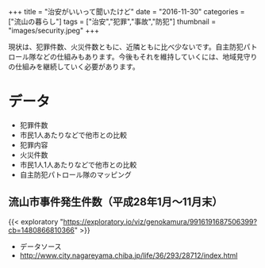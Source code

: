 +++
title = "治安がいいって聞いたけど"
date = "2016-11-30"
categories = ["流山の暮らし"]
tags = ["治安","犯罪","事故","防犯"]
thumbnail = "images/security.jpeg"
+++

現状は、犯罪件数、火災件数ともに、近隣ともに比べ少ないです。自主防犯パトロール隊などの仕組みもあります。今後もそれを維持していくには、地域見守りの仕組みを継続していく必要があります。

# データ

- 犯罪件数
- 市民1人あたりなどで他市との比較
- 犯罪内容
- 火災件数
- 市民1人1人あたりなどで他市との比較
- 自主防犯パトロール隊のマッピング

## 流山市事件発生件数（平成28年1月〜11月末）
{{< exploratory "https://exploratory.io/viz/genokamura/9916191687506399?cb=1480866810366" >}}
- データソース
- http://www.city.nagareyama.chiba.jp/life/36/293/28712/index.html

